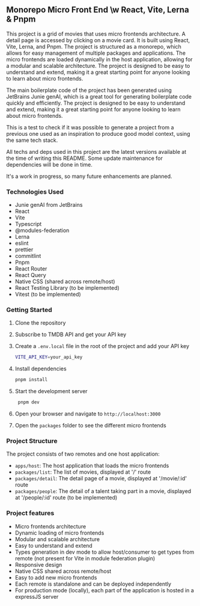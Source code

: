 ## Monorepo Micro Front End \w React, Vite, Lerna & Pnpm

This project is a grid of movies that uses micro frontends architecture. A detail page is accessed by clicking on a movie card. It is built using React, Vite, Lerna, and Pnpm. The project is structured as a monorepo, which allows for easy management of multiple packages and applications.
The micro frontends are loaded dynamically in the host application, allowing for a modular and scalable architecture. The project is designed to be easy to understand and extend, making it a great starting point for anyone looking to learn about micro frontends.

The main boilerplate code of the project has been generated using JetBrains Junie genAI, which is a great tool for generating boilerplate code quickly and efficiently. The project is designed to be easy to understand and extend, making it a great starting point for anyone looking to learn about micro frontends.

This is a test to check if it was possible to generate a project from a previous one used as an inspiration to produce good model context, using the same tech stack.

All techs and deps used in this project are the latest versions available at the time of writing this README. Some update maintenance for dependencies will be done in time.

It's a work in progress, so many future enhancements are planned.

### Technologies Used
- Junie genAI from JetBrains
- React
- Vite
- Typescript
- @modules-federation
- Lerna
- eslint
- prettier
- commitlint
- Pnpm
- React Router
- React Query
- Native CSS (shared across remote/host)
- React Testing Library (to be implemented)
- Vitest (to be implemented)

### Getting Started

1. Clone the repository
2. Subscribe to TMDB API and get your API key
3. Create a `.env.local` file in the root of the project and add your API key
   ```bash
   VITE_API_KEY=your_api_key
   ```
3. Install dependencies
   ```bash
   pnpm install
   ```
4. Start the development server
   ```bash
    pnpm dev
    ```
5. Open your browser and navigate to `http://localhost:3000`

6. Open the `packages` folder to see the different micro frontends

### Project Structure

The project consists of two remotes and one host application:

- `apps/host`: The host application that loads the micro frontends
- `packages/list`: The list of movies, displayed at '/' route
- `packages/detail`: The detail page of a movie, displayed at '/movie/:id' route
- `packages/people`: The detail of a talent taking part in a movie, displayed at '/people/:id' route (to be implemented)

### Project features

- Micro frontends architecture
- Dynamic loading of micro frontends
- Modular and scalable architecture
- Easy to understand and extend
- Types generation in dev mode to allow host/consumer to get types from remote (not present for Vite in module federation plugin)
- Responsive design
- Native CSS shared across remote/host
- Easy to add new micro frontends
- Each remote is standalone and can be deployed independently
- For production mode (locally), each part of the application is hosted in a expressJS server
